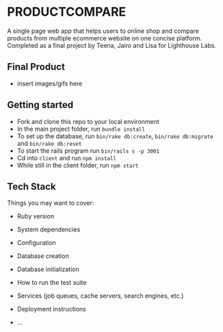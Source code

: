 # PRODUCTCOMPARE

A single page web app that helps users to online shop and compare products from multiple ecommerce website on one concise platform. Completed as a final project by Teena, Jairo and Lisa for Lighthouse Labs.

## Final Product

* insert images/gifs here

## Getting started

* Fork and clone this repo to your local environment
* In the main project folder, run `bundle install`
* To set up the database, run `bin/rake db:create`, `bin/rake db:migrate` and `bin/rake db:reset`
* To start the rails program run `bin/rails s -p 3001`
* Cd into `client` and run `npm install`
* While still in the client folder, run `npm start`

## Tech Stack





Things you may want to cover:

* Ruby version

* System dependencies

* Configuration

* Database creation

* Database initialization

* How to run the test suite

* Services (job queues, cache servers, search engines, etc.)

* Deployment instructions

* ...
